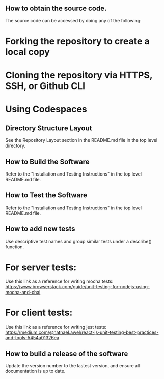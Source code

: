 ## How to obtain the source code.
The source code can be accessed by doing any of the following:
# Forking the repository to create a local copy
# Cloning the repository via HTTPS, SSH, or Github CLI
# Using Codespaces

## Directory Structure Layout
See the Repository Layout section in the README.md file in the top level directory.

## How to Build the Software
Refer to the "Installation and Testing Instructions" in the top level README.md file.

## How to Test the Software
Refer to the "Installation and Testing Instructions" in the top level README.md file.

## How to add new tests
Use descriptive test names and group similar tests under a describe() function.

# For server tests:
Use this link as a reference for writing mocha tests: https://www.browserstack.com/guide/unit-testing-for-nodejs-using-mocha-and-chai

# For client tests:
Use this link as a reference for writing jest tests: https://medium.com/@natnael.awel/react-js-unit-testing-best-practices-and-tools-5454a01326ea

## How to build a release of the software
Update the version number to the lastest version, and ensure all documentation is up to date.

